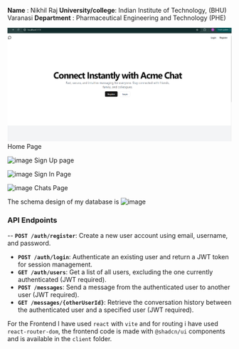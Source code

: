 **Name** : Nikhil Raj
**University/college**: Indian Institute of Technology, (BHU) Varanasi
**Department** : Pharmaceutical Engineering and Technology (PHE)


![alt text](image.png)
Home Page

![image](https://github.com/user-attachments/assets/8107750d-bfa2-42aa-bdc9-ee3b037eed4a)
Sign Up page

![image](https://github.com/user-attachments/assets/074f2afd-71fe-4f6a-8fe6-1088ea59d5d7)
Sign In Page

![image](https://github.com/user-attachments/assets/777ec5f2-a290-4755-8a42-458ef7a2c090)
Chats Page

The schema design of my database is 
![image](https://github.com/user-attachments/assets/e639029c-bf8c-4445-95cc-e70e23f470a4)


### API Endpoints

-- **`POST /auth/register`**: Create a new user account using email, username, and password.
- **`POST /auth/login`**: Authenticate an existing user and return a JWT token for session management.
- **`GET /auth/users`**: Get a list of all users, excluding the one currently authenticated (JWT required).
- **`POST /messages`**: Send a message from the authenticated user to another user (JWT required).
- **`GET /messages/{otherUserId}`**: Retrieve the conversation history between the authenticated user and a specified user (JWT required).

For the Frontend I have used `react` with `vite` and for routing i have used `react-router-dom`, the frontend code is made with `@shadcn/ui` components and is available in the `client` folder.
